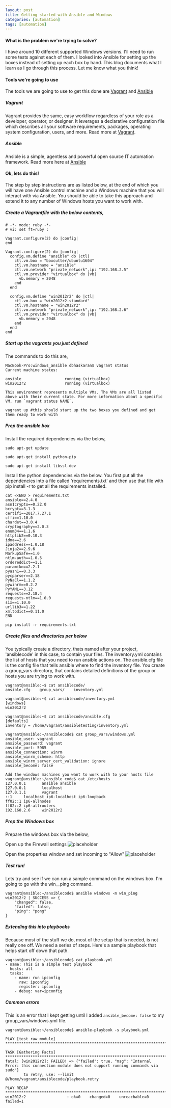 ```yaml
---
layout: post
title: Getting started with Ansible and Windows
categories: [automation]
tags: [automation]
---
```


#### What is the problem we're trying to solve?
I have around 10 different supported Windows versions. I'll need to run some tests against each of them. I looked into Ansible for setting up the boxes instead of setting up each box by hand. This blog documents what I learn as I go through this process. Let me know what you think!

#### Tools we're going to use
The tools we are going to use to get this done are [Vagrant](https://www.vagrantup.com/) and [Ansible](http://docs.ansible.com/)

##### Vagrant
Vagrant provides the same, easy workflow regardless of your role as a developer, operator, or designer. It leverages a declarative configuration file which describes all your software requirements, packages, operating system configuration, users, and more.  Read more at [Vagrant](https://www.vagrantup.com/).

##### Ansible
Ansible is a simple, agentless and powerful open source IT automation framework. Read more here at [Ansible](http://docs.ansible.com/)

#### Ok, lets do this!
The step by step instructions are as listed below, at the end of which you will have one Ansible control machine and a Windows machine that you will interact with via Ansible. You should be able to take this approach and extend it to any number of Windows hosts you want to work with.

##### Create a Vagrantfile with the below contents,

```
# -*- mode: ruby -*-
# vi: set ft=ruby :

Vagrant.configure(2) do |config|
end

Vagrant.configure(2) do |config|
  config.vm.define "ansible" do |ctl|
    ctl.vm.box = "boxcutter/ubuntu1604"
    ctl.vm.hostname = "ansible"
    ctl.vm.network "private_network",ip: "192.168.2.5"
    ctl.vm.provider "virtualbox" do |vb|
      vb.memory = 2048
    end
  end

  config.vm.define "win2012r2" do |ctl|
    ctl.vm.box = "win2012r2-standard"
    ctl.vm.hostname = "win2012r2"
    ctl.vm.network "private_network",ip: "192.168.2.6"
    ctl.vm.provider "virtualbox" do |vb|
      vb.memory = 2048
    end
  end
end
```

##### Start up the vagrants you just defined
The commands to do this are,
```
MacBook-Pro:windows_ansible dbhaskaran$ vagrant status
Current machine states:

ansible                   running (virtualbox)
win2012r2                 running (virtualbox)

This environment represents multiple VMs. The VMs are all listed
above with their current state. For more information about a specific
VM, run `vagrant status NAME`.

vagrant up #this should start up the two boxes you defined and get them ready to work with
```

##### Prep the ansible box
Install the required dependencies via the below,
```
sudo apt-get update

sudo apt-get install python-pip

sudo apt-get install libssl-dev
```

Install the python dependencies via the below. You first put all the dependencies into a file called 'requirements.txt' and then use that file with pip install -r to get all the requirements installed.

```
cat <<END > requirements.txt
ansible==2.4.0
asn1crypto==0.22.0
bcrypt==3.1.3
certifi==2017.7.27.1
cffi==1.10.0
chardet==3.0.4
cryptography==2.0.3
enum34==1.1.6
httplib2==0.10.3
idna==2.6
ipaddress==1.0.18
Jinja2==2.9.6
MarkupSafe==1.0
ntlm-auth==1.0.5
ordereddict==1.1
paramiko==2.2.1
pyasn1==0.3.3
pycparser==2.18
PyNaCl==1.1.2
pywinrm==0.2.2
PyYAML==3.12
requests==2.18.4
requests-ntlm==1.0.0
six==1.10.0
urllib3==1.22
xmltodict==0.11.0
END

pip install -r requirements.txt

```

##### Create files and directories per below

You typically create a directory, thats named after your project, 'ansiblecode' in this case, to contain your files. The inventory.yml contains the list of hosts that you need to run ansible actions on. The ansible.cfg file is the config file that tells ansible where to find the inventory file. You create a group_vars directory, that contains detailed definitions of the group or hosts you are trying to work with.

```
vagrant@ansible:~$ cat ansiblecode/
ansible.cfg    group_vars/    inventory.yml

vagrant@ansible:~$ cat ansiblecode/inventory.yml
[windows]
win2012r2

vagrant@ansible:~$ cat ansiblecode/ansible.cfg
[defaults]
inventory = /home/vagrant/ansibletesting/inventory.yml

vagrant@ansible:~/ansiblecode$ cat group_vars/windows.yml
ansible_user: vagrant
ansible_password: vagrant
ansible_port: 5985
ansible_connection: winrm
ansible_winrm_scheme: http
ansible_winrm_server_cert_validation: ignore
ansible_become: false

Add the windows machines you want to work with to your hosts file
vagrant@ansible:~/ansible_code$ cat /etc/hosts
127.0.0.1       ansible ansible
127.0.0.1       localhost
127.0.1.1       vagrant
::1     localhost ip6-localhost ip6-loopback
ff02::1 ip6-allnodes
ff02::2 ip6-allrouters
192.168.2.6     win2012r2
```

##### Prep the Windows box
Prepare the windows box via the below,

Open up the Firewall settings
![placeholder](/assets/images/firewall_settings.png)

Open the properties window and set incoming to "Allow"
![placeholder](/assets/images/firewall_properties.png)


##### Test run!
Lets try and see if we can run a sample command on the windows box. I'm going to go with the win__ping command.
```
vagrant@ansible:~/ansiblecode$ ansible windows -m win_ping
win2012r2 | SUCCESS => {
    "changed": false,
    "failed": false,
    "ping": "pong"
}
```

##### Extending this into playbooks
Because most of the stuff we do, most of the setup that is needed, is
not really one off. We need a series of steps. Here's a sample playbook
that helps start off down that path.

```
vagrant@ansible:~/ansiblecode$ cat playbook.yml
- name: This is a simple test playbook
  hosts: all
  tasks:
    - name: run ipconfig
      raw: ipconfig
      register: ipconfig
    - debug: var=ipconfig
```

##### Common errors
This is an error that I kept getting until I added `ansible_become: false` to my group_vars/windows.yml file.

```
vagrant@ansible:~/ansiblecode$ ansible-playbook -s playbook.yml

PLAY [test raw module] *****************************************************************************************************************

TASK [Gathering Facts] *****************************************************************************************************************
fatal: [win2012r2]: FAILED! => {"failed": true, "msg": "Internal Error: this connection module does not support running commands via sudo"}
        to retry, use: --limit @/home/vagrant/ansiblecode/playbook.retry

PLAY RECAP *****************************************************************************************************************************
win2012r2                  : ok=0    changed=0    unreachable=0    failed=1
```
